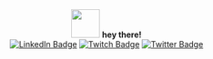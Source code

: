 <div id="header" align="center">
<img src="https://cdn.7tv.app/emote/60aeec1712d7701491f89cf5/2x.webp" width="50"/> <b>hey there!</b>
</div>

<div id="badges" align="center">
  <a href="https://www.linkedin.com/in/jai-ng-jia-yi/">
  <img src="https://img.shields.io/badge/LinkedIn-blue?style=for-the-badge&logo=linkedin&logoColor=white" alt="LinkedIn Badge"/></a>
  <a href="https://www.twitch.tv/gremmyz/">
  <img src="https://img.shields.io/badge/Twitch-blueviolet?style=for-the-badge&logo=twitch&logoColor=white" alt="Twitch Badge"/></a>
  <a href="https://twitter.com/gremmyzwastaken/">
  <img src="https://img.shields.io/badge/Twitter-blue?style=for-the-badge&logo=twitter&logoColor=white" alt="Twitter Badge"/></a>
</div>




